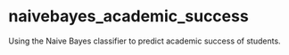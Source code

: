 # naivebayes_academic_success
Using the Naive Bayes classifier to predict academic success of students.
